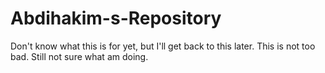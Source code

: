 # Abdihakim-s-Repository
Don't know what this is for yet, but I'll get back to this later.
This is not too bad. Still not sure what am doing. 
